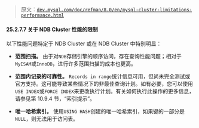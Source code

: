 > 原文：[`dev.mysql.com/doc/refman/8.0/en/mysql-cluster-limitations-performance.html`](https://dev.mysql.com/doc/refman/8.0/en/mysql-cluster-limitations-performance.html)

#### 25.2.7.7 关于 NDB Cluster 性能的限制

以下性能问题特定于 NDB Cluster 或在 NDB Cluster 中特别明显：

+   **范围扫描。** 由于对`NDB`存储引擎的顺序访问，存在查询性能问题；相对于`MyISAM`或`InnoDB`，进行许多范围扫描的成本也更高。

+   **范围内记录的可靠性。** `Records in range`统计信息可用，但尚未完全测试或官方支持。这可能导致某些情况下的非最佳查询计划。如有必要，您可以使用`USE INDEX`或`FORCE INDEX`来更改执行计划。有关如何执行此操作的更多信息，请参见第 10.9.4 节，“索引提示”。

+   **唯一哈希索引。** 使用`USING HASH`创建的唯一哈希索引，如果键的一部分是`NULL`，则无法用于访问表。
